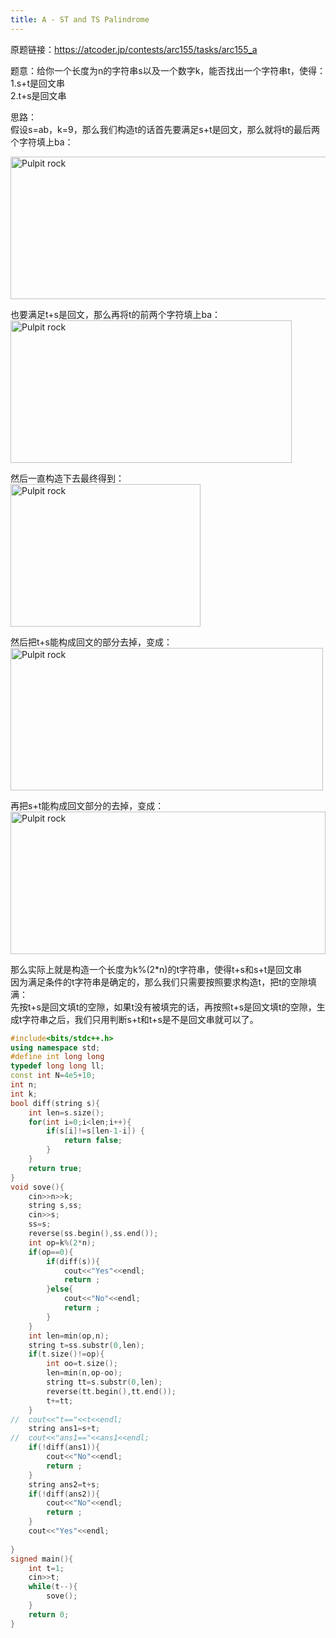 ```yaml
---
title: A - ST and TS Palindrome
---
```


原题链接：https://atcoder.jp/contests/arc155/tasks/arc155_a  

题意：给你一个长度为n的字符串s以及一个数字k，能否找出一个字符串t，使得：  
1.s+t是回文串  
2.t+s是回文串  

思路：  
假设s=ab，k=9，那么我们构造t的话首先要满足s+t是回文，那么就将t的最后两个字符填上ba：  

<img src="https://img-blog.csdnimg.cn/669030932e634713b7dd53484c3397b0.jpeg#pic_center)" alt="Pulpit rock" width="4500" height="228">  

也要满足t+s是回文，那么再将t的前两个字符填上ba：  
<img src="https://img-blog.csdnimg.cn/28499064a7dd4854ac3f9c4d5db25ec3.jpeg#pic_center)" alt="Pulpit rock" width="450" height="228">  

然后一直构造下去最终得到：  
<img src="https://img-blog.csdnimg.cn/71fcf60ecca348f69e6daab36dcd57e6.jpeg#pic_center)" alt="Pulpit rock" width="304" height="228">  

然后把t+s能构成回文的部分去掉，变成：  
<img src="https://img-blog.csdnimg.cn/3585b4f0303941ee97f021cc3e66e451.jpeg#pic_center)" alt="Pulpit rock" width="500" height="228">  

再把s+t能构成回文部分的去掉，变成：  
<img src="https://img-blog.csdnimg.cn/3995c9e3ccf247409d71a80e01f77041.jpeg#pic_center)" alt="Pulpit rock" width="504" height="228">  

那么实际上就是构造一个长度为k%(2*n)的t字符串，使得t+s和s+t是回文串  
因为满足条件的t字符串是确定的，那么我们只需要按照要求构造t，把t的空隙填满：  
先按t+s是回文填t的空隙，如果t没有被填完的话，再按照t+s是回文填t的空隙，生成t字符串之后，我们只用判断s+t和t+s是不是回文串就可以了。  

```cpp
#include<bits/stdc++.h>
using namespace std;
#define int long long
typedef long long ll;
const int N=4e5+10;
int n;
int k;
bool diff(string s){
	int len=s.size();
	for(int i=0;i<len;i++){
		if(s[i]!=s[len-1-i]) {
			return false;
		}
	}
	return true;
}
void sove(){
	cin>>n>>k;
	string s,ss;
	cin>>s;
	ss=s;
	reverse(ss.begin(),ss.end());
	int op=k%(2*n);
	if(op==0){
		if(diff(s)){
			cout<<"Yes"<<endl;
			return ;
		}else{
			cout<<"No"<<endl;
			return ;
		}
	}
	int len=min(op,n);
	string t=ss.substr(0,len);
	if(t.size()!=op){
		int oo=t.size();
		len=min(n,op-oo);
		string tt=s.substr(0,len);
		reverse(tt.begin(),tt.end());
		t+=tt;
	}
//	cout<<"t=="<<t<<endl;
	string ans1=s+t;
//	cout<<"ans1=="<<ans1<<endl;
	if(!diff(ans1)){
		cout<<"No"<<endl;
		return ;
	}
	string ans2=t+s;
	if(!diff(ans2)){
		cout<<"No"<<endl;
		return ;
	}
	cout<<"Yes"<<endl;
	
}
signed main(){
	int t=1;
	cin>>t;
	while(t--){
		sove();
	}
	return 0;
}
```


